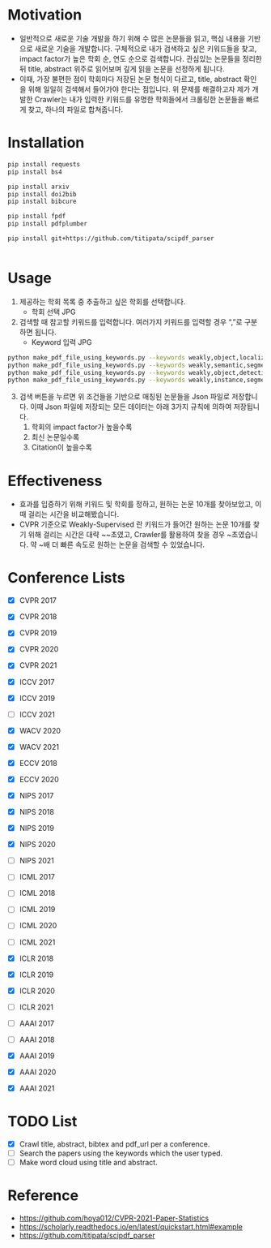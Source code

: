 # Motivation
- 일반적으로 새로운 기술 개발을 하기 위해 수 많은 논문들을 읽고, 핵심 내용을 기반으로 새로운 기술을 개발합니다. 구체적으로 내가 검색하고 싶은 키워드들을 찾고, impact factor가 높은 학회 순, 연도 순으로 검색합니다. 관심있는 논문들을 정리한 뒤 title, abstract 위주로 읽어보며 깊게 읽을 논문을 선정하게 됩니다.
- 이때, 가장 불편한 점이 학회마다 저장된 논문 형식이 다르고, title, abstract 확인을 위해 일일히 검색해서 들어가야 한다는 점입니다. 위 문제를 해결하고자 제가 개발한 Crawler는 내가 입력한 키워드를 유명한 학회들에서 크롤링한 논문들을 빠르게 찾고, 하나의 파일로 합쳐줍니다.

# Installation
```bash
pip install requests
pip install bs4

pip install arxiv
pip install doi2bib
pip install bibcure

pip install fpdf
pip install pdfplumber

pip install git+https://github.com/titipata/scipdf_parser
```

```
```

# Usage
1. 제공하는 학회 목록 중 추출하고 싶은 학회를 선택합니다.
    - 학회 선택 JPG
2. 검색할 때 참고할 키워드를 입력합니다. 여러가지 키워드를 입력할 경우 “,”로 구분하면 됩니다.
    - Keyword 입력 JPG
```bash
python make_pdf_file_using_keywords.py --keywords weakly,object,localization --pdf_path ./data/WSOL.pdf
python make_pdf_file_using_keywords.py --keywords weakly,semantic,segmentation --pdf_path ./data/WSSS.pdf 
python make_pdf_file_using_keywords.py --keywords weakly,object,detection --pdf_path ./data/WSOD.pdf 
python make_pdf_file_using_keywords.py --keywords weakly,instance,segmentation --pdf_path ./data/WSIS.pdf 
```

3. 검색 버튼을 누르면 위 조건들을 기반으로 매칭된 논문들을 Json 파일로 저장합니다. 이때 Json 파일에 저장되는 모든 데이터는 아래 3가지 규칙에 의하여 저장됩니다.
    1. 학회의 impact factor가 높을수록
    2. 최신 논문일수록 
    3. Citation이 높을수록

# Effectiveness
- 효과를 입증하기 위해 키워드 및 학회를 정하고, 원하는 논문 10개를 찾아보았고, 이때 걸리는 시간을 비교해봤습니다.
- CVPR 기준으로 Weakly-Supervised 란 키워드가 들어간 원하는 논문 10개를 찾기 위해 걸리는 시간은 대략 ~~초였고, Crawler를 활용하여 찾을 경우 ~초였습니다. 약 ~배 더 빠른 속도로 원하는 논문을 검색할 수 있었습니다.

# Conference Lists
- [x] CVPR 2017
- [x] CVPR 2018
- [x] CVPR 2019
- [x] CVPR 2020
- [x] CVPR 2021

- [x] ICCV 2017
- [x] ICCV 2019
- [ ] ICCV 2021

- [x] WACV 2020
- [x] WACV 2021

- [x] ECCV 2018
- [x] ECCV 2020

- [x] NIPS 2017
- [x] NIPS 2018
- [x] NIPS 2019
- [x] NIPS 2020
- [ ] NIPS 2021

- [ ] ICML 2017
- [ ] ICML 2018
- [ ] ICML 2019
- [ ] ICML 2020
- [ ] ICML 2021

- [x] ICLR 2018
- [x] ICLR 2019
- [x] ICLR 2020
- [ ] ICLR 2021

- [ ] AAAI 2017
- [ ] AAAI 2018
- [x] AAAI 2019
- [x] AAAI 2020
- [x] AAAI 2021

# TODO List
- [X] Crawl title, abstract, bibtex and pdf_url per a conference.
- [ ] Search the papers using the keywords which the user typed. 
- [ ] Make word cloud using title and abstract.

# Reference
- https://github.com/hoya012/CVPR-2021-Paper-Statistics
- https://scholarly.readthedocs.io/en/latest/quickstart.html#example
- https://github.com/titipata/scipdf_parser